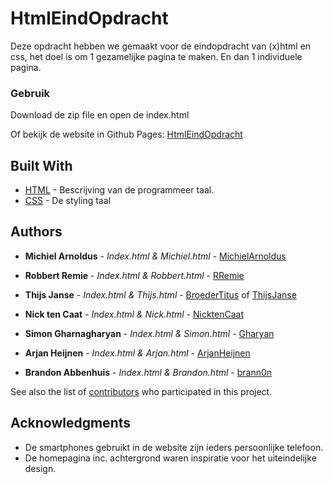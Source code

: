 # HtmlEindOpdracht
Deze opdracht hebben we gemaakt voor de eindopdracht van (x)html en css, het doel is om 1 gezamelijke pagina te maken. En dan 1 individuele pagina.

### Gebruik

Download de zip file en open de index.html

Of bekijk de website in Github Pages: [HtmlEindOpdracht](https://brann0n.github.io/HtmlEindOpdracht/)

## Built With

* [HTML](https://nl.wikipedia.org/wiki/HyperText_Markup_Language) - Bescrijving van de programmeer taal.
* [CSS](https://nl.wikipedia.org/wiki/Cascading_Style_Sheets) - De styling taal

## Authors

* **Michiel Arnoldus** - *Index.html & Michiel.html* - [MichielArnoldus](https://github.com/MichielArnoldus)

* **Robbert Remie** - *Index.html & Robbert.html* - [RRemie](https://github.com/RRemie)

* **Thijs Janse** - *Index.html & Thijs.html* - [BroederTitus](https://github.com/BroederTitus) of [ThijsJanse](https://github.com/ThijsJanse)

* **Nick ten Caat** - *Index.html & Nick.html* - [NicktenCaat](https://github.com/NicktenCaat)

* **Simon Gharnagharyan** - *Index.html & Simon.html* - [Gharyan](https://github.com/Gharyan)

* **Arjan Heijnen** - *Index.html & Arjan.html* - [ArjanHeijnen](https://github.com/ArjanHeijnen)

* **Brandon Abbenhuis** - *Index.html & Brandon.html* - [brann0n](https://github.com/brann0n)

See also the list of [contributors](https://github.com/brann0n/HtmlEindOpdracht/contributors) who participated in this project.

## Acknowledgments

* De smartphones gebruikt in de website zijn ieders persoonlijke telefoon.
* De homepagina inc. achtergrond waren inspiratie voor het uiteindelijke design.

